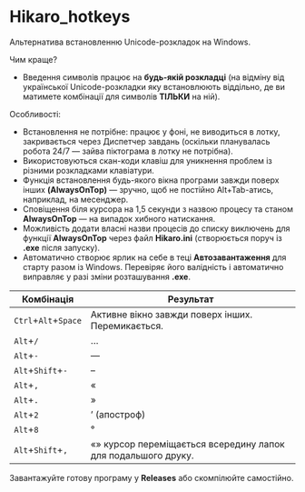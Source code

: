 # Hikaro_hotkeys
Альтернатива встановленню Unicode-розкладок на Windows.

Чим краще?
- Введення символів працює на **будь-якій розкладці** (на відміну від української Unicode-розкладки яку встановлюють віддільно, де ви матимете комбінації для символів **ТІЛЬКИ** на ній).

Особливості:
- Встановлення не потрібне: працює у фоні, не виводиться в лотку, закривається через Диспетчер завдань (оскільки планувалась робота 24/7 — зайва піктограма в лотку не потрібна).
- Використовуються скан-коди клавіш для уникнення проблем із різними розкладками клавіатури.
- Функція встановлення будь-якого вікна програми завжди поверх інших **(AlwaysOnTop)** — зручно, щоб не постійно Alt+Tab-атись, наприклад, на месенджер.
- Сповіщення біля курсора на 1,5 секунди з назвою процесу та станом **AlwaysOnTop** — на випадок хибного натискання.
- Можливість додати власні назви процесів до списку виключень для функції **AlwaysOnTop** через файл **Hikaro.ini** (створюється поруч із **.exe** після запуску).
- Автоматично створює ярлик на себе в теці **Автозавантаження** для старту разом із Windows. Перевіряє його валідність і автоматично виправляє у разі зміни розташування **.exe**.

| Комбінація  | Результат |
| - | - |
| `Ctrl`+`Alt`+`Space` | Активне вікно завжди поверх інших. Перемикається. |
| `Alt`+`/`  | … |
| `Alt`+`-`  | — |
| `Alt`+`Shift`+`-` | – |
| `Alt`+`,` | « |
| `Alt`+`.` | » |
| `Alt`+`2` | ’ (апостроф) |
| `Alt`+`8` | ° |
| `Alt`+`Shift`+`,` | «» курсор переміщається всередину лапок для подальшого друку. |

Завантажуйте готову програму у **Releases** або скомпілюйте самостійно.
